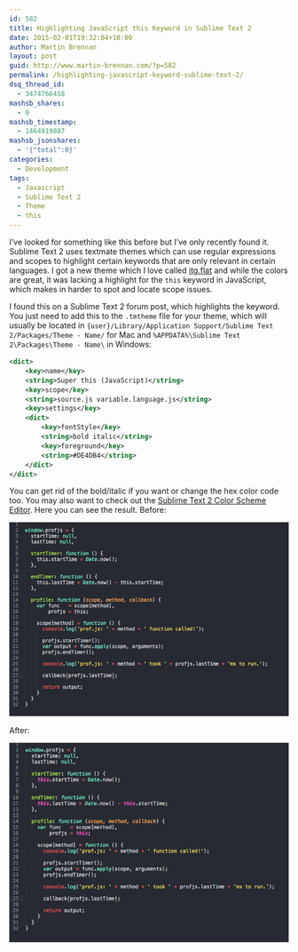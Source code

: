 ```yaml
---
id: 582
title: Highlighting JavaScript this Keyword in Sublime Text 2
date: 2015-02-01T19:32:04+10:00
author: Martin Brennan
layout: post
guid: http://www.martin-brennan.com/?p=582
permalink: /highlighting-javascript-keyword-sublime-text-2/
dsq_thread_id:
  - 3474766458
mashsb_shares:
  - 0
mashsb_timestamp:
  - 1464919887
mashsb_jsonshares:
  - '{"total":0}'
categories:
  - Development
tags:
  - Javascript
  - Sublime Text 2
  - Theme
  - this
---
```

I&#8217;ve looked for something like this before but I&#8217;ve only recently found it. Sublime Text 2 uses textmate themes which can use regular expressions and scopes to highlight certain keywords that are only relevant in certain languages. I got a new theme which I love called [itg.flat](https://github.com/itsthatguy/theme-itg-flat "itg.flat") and while the colors are great, it was lacking a highlight for the `this` keyword in JavaScript, which makes in harder to spot and locate scope issues.

I found this on a Sublime Text 2 forum post, which highlights the keyword. You just need to add this to the `.tmtheme` file for your theme, which will usually be located in `{user}/Library/Application Support/Sublime Text 2/Packages/Theme - Name/` for Mac and `%APPDATA%\Sublime Text 2\Packages\Theme - Name\` in Windows:

```xml
<dict>
	<key>name</key>
	<string>Super this (JavaScript)</string>
	<key>scope</key>
	<string>source.js variable.language.js</string>
	<key>settings</key>
	<dict>
		<key>fontStyle</key>
		<string>bold italic</string>
		<key>foreground</key>
		<string>#DE4DB4</string>
	</dict>
</dict>
```

You can get rid of the bold/italic if you want or change the hex color code too. You may also want to check out the [Sublime Text 2 Color Scheme Editor](https://github.com/facelessuser/ColorSchemeEditor). Here you can see the result. Before:

![before](/images/before.png)

After:

![before](/images/after.png)
